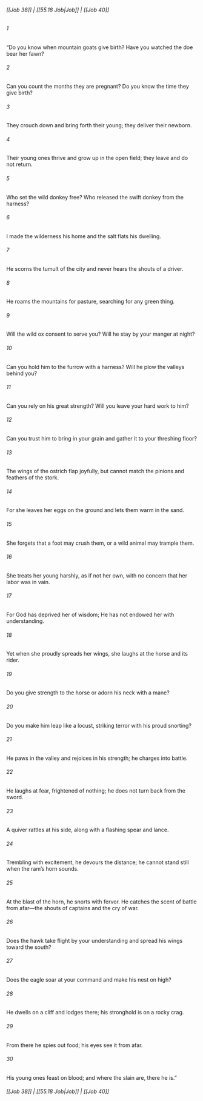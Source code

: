 
###### [[Job 38]] | [[55.18 Job|Job]] | [[Job 40]]

###### 1
“Do you know when mountain goats give birth? Have you watched the doe bear her fawn?
###### 2
Can you count the months they are pregnant? Do you know the time they give birth?
###### 3
They crouch down and bring forth their young; they deliver their newborn.
###### 4
Their young ones thrive and grow up in the open field; they leave and do not return.
###### 5
Who set the wild donkey free? Who released the swift donkey from the harness?
###### 6
I made the wilderness his home and the salt flats his dwelling.
###### 7
He scorns the tumult of the city and never hears the shouts of a driver.
###### 8
He roams the mountains for pasture, searching for any green thing.
###### 9
Will the wild ox consent to serve you? Will he stay by your manger at night?
###### 10
Can you hold him to the furrow with a harness? Will he plow the valleys behind you?
###### 11
Can you rely on his great strength? Will you leave your hard work to him?
###### 12
Can you trust him to bring in your grain and gather it to your threshing floor?
###### 13
The wings of the ostrich flap joyfully, but cannot match the pinions and feathers of the stork.
###### 14
For she leaves her eggs on the ground and lets them warm in the sand.
###### 15
She forgets that a foot may crush them, or a wild animal may trample them.
###### 16
She treats her young harshly, as if not her own, with no concern that her labor was in vain.
###### 17
For God has deprived her of wisdom; He has not endowed her with understanding.
###### 18
Yet when she proudly spreads her wings, she laughs at the horse and its rider.
###### 19
Do you give strength to the horse or adorn his neck with a mane?
###### 20
Do you make him leap like a locust, striking terror with his proud snorting?
###### 21
He paws in the valley and rejoices in his strength; he charges into battle.
###### 22
He laughs at fear, frightened of nothing; he does not turn back from the sword.
###### 23
A quiver rattles at his side, along with a flashing spear and lance.
###### 24
Trembling with excitement, he devours the distance; he cannot stand still when the ram’s horn sounds.
###### 25
At the blast of the horn, he snorts with fervor. He catches the scent of battle from afar—the shouts of captains and the cry of war.
###### 26
Does the hawk take flight by your understanding and spread his wings toward the south?
###### 27
Does the eagle soar at your command and make his nest on high?
###### 28
He dwells on a cliff and lodges there; his stronghold is on a rocky crag.
###### 29
From there he spies out food; his eyes see it from afar.
###### 30
His young ones feast on blood; and where the slain are, there he is.”

###### [[Job 38]] | [[55.18 Job|Job]] | [[Job 40]]
